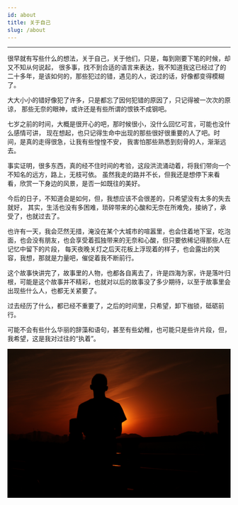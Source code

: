 ```yaml
---
id: about
title: 关于自己
slug: /about
---
```


---

很早就有写些什么的想法，关于自己，关于他们，只是，每到刚要下笔的时候，却又不知从何说起， 很多事，找不到合适的语言来表达，我不知道我这已经过了的二十多年，是该如何的，那些犯过的错，遇见的人，说过的话，好像都变得模糊了。

大大小小的错好像犯了许多，只是都忘了因何犯错的原因了，只记得被一次次的原谅， 那些无奈的眼神，或许还是有些所谓的恨铁不成钢吧。

七岁之前的时间，大概是很开心的吧，那时候很小，没什么回忆可言，可能也没什么感情可讲， 现在想起，也只记得生命中出现的那些很好很重要的人了吧。时间，是真的走得很急，让我有些惶惶不安， 我害怕那些熟悉到刻骨的人，渐渐远去。

事实证明，很多东西，真的经不住时间的考验，这段洪流涌动着，将我们带向一个不知名的远方，路上，无枝可依。 虽然我走的路并不长，但我还是想停下来看看，欣赏一下身边的风景，是否一如既往的美好。

今后的日子，不知道会是如何，但，我想应该不会很差的，只希望没有太多的失去就好， 其实，生活也没有多困难，琐碎带来的心酸和无奈在所难免，接纳了，承受了，也就过去了。

也许有一天，我会茫然无措，淹没在某个大城市的喧嚣里，也会住着地下室，吃泡面，也会没有朋友，也会享受着孤独带来的无奈和心酸，但只要依稀记得那些人在记忆中留下的片段， 每天夜晚关灯之后天花板上浮现着的样子，也会露出的笑容，我想，那就是力量吧，催促着我不断前行。

这个故事快讲完了，故事里的人物，也都各自离去了，许是四海为家，许是落叶归根，可能是这个故事并不精彩，也就对以后的故事没了多少期待，以至于故事里会出现些什么人，也都无关紧要了。

过去经历了什么，都已经不重要了，之后的时间里，只希望，卸下枷锁，砥砺前行。

可能不会有些什么华丽的辞藻和语句，甚至有些幼稚，也可能只是些许片段，但，我希望，这是我对过往的“执着”。

![加载失败](./image/mine.jpg)
